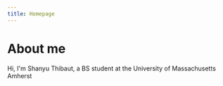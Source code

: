 ```yaml
---
title: Homepage
---
```


# About me

Hi, I'm Shanyu Thibaut, a BS student at the University of Massachusetts Amherst

